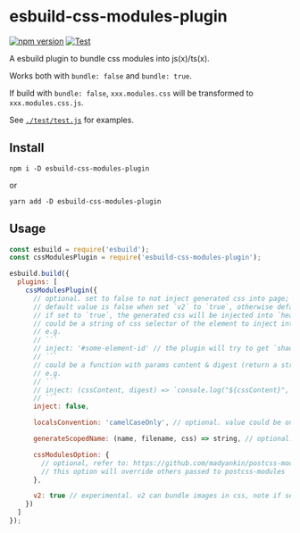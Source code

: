 # esbuild-css-modules-plugin

[![npm version](https://img.shields.io/npm/v/esbuild-css-modules-plugin.svg?style=flat)](https://www.npmjs.com/package/esbuild-css-modules-plugin)
[![Test](https://github.com/indooorsman/esbuild-css-modules-plugin/actions/workflows/test.yml/badge.svg)](https://github.com/indooorsman/esbuild-css-modules-plugin/actions/workflows/test.yml)

A esbuild plugin to bundle css modules into js(x)/ts(x).

Works both with `bundle: false` and `bundle: true`.

If build with `bundle: false`, `xxx.modules.css` will be transformed to `xxx.modules.css.js`.

See [`./test/test.js`](https://github.com/indooorsman/esbuild-css-modules-plugin/blob/master/test/test.js) for examples.

## Install

```shell
npm i -D esbuild-css-modules-plugin
```

or

```shell
yarn add -D esbuild-css-modules-plugin
```

## Usage

````js
const esbuild = require('esbuild');
const cssModulesPlugin = require('esbuild-css-modules-plugin');

esbuild.build({
  plugins: [
    cssModulesPlugin({
      // optional. set to false to not inject generated css into page;
      // default value is false when set `v2` to `true`, otherwise default is true,
      // if set to `true`, the generated css will be injected into `head`;
      // could be a string of css selector of the element to inject into,
      // e.g.
      // ```
      // inject: '#some-element-id' // the plugin will try to get `shadowRoot` of the found element, and append css to the `shadowRoot`, if no shadowRoot then append to the found element, if no element found then append to document.head
      // ```
      // could be a function with params content & digest (return a string of js code to inject to page),
      // e.g.
      // ```
      // inject: (cssContent, digest) => `console.log("${cssContent}", "${digest}")`
      // ```
      inject: false,

      localsConvention: 'camelCaseOnly', // optional. value could be one of 'camelCaseOnly', 'camelCase', 'dashes', 'dashesOnly', default is 'camelCaseOnly'

      generateScopedName: (name, filename, css) => string, // optional. refer to: https://github.com/madyankin/postcss-modules#generating-scoped-names

      cssModulesOption: {
        // optional, refer to: https://github.com/madyankin/postcss-modules/blob/d7cefc427c43bf35f7ebc55e7bda33b4689baf5a/index.d.ts#L27
        // this option will override others passed to postcss-modules
      },

      v2: true // experimental. v2 can bundle images in css, note if set `v2` to true, other options except `inject` will be ignored. and v2 only works with `bundle: true`.
    })
  ]
});
````
